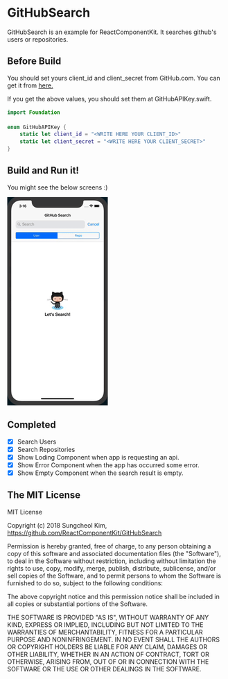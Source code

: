 # GitHubSearch

GitHubSearch is an example for ReactComponentKit. It searches github's users or repositories. 

## Before Build

You should set yours client_id and client_secret from GitHub.com. You can get it from [here.](https://github.com/settings/developers) 

If you get the above values, you should set them at GitHubAPIKey.swift.

```swift
import Foundation

enum GitHubAPIKey {
    static let client_id = "<WRITE HERE YOUR CLIENT_ID>"
    static let client_secret = "<WRITE HERE YOUR CLIENT_SECRET>"
}
```

## Build and Run it!

You might see the below screens :)

![](art/video.gif)

## Completed

- [x] Search Users
- [x] Search Repositories
- [x] Show Loding Component when app is requesting an api.
- [x] Show Error Component when the app has occurred some error.
- [x] Show Empty Component when the search result is empty.

## The MIT License 

MIT License

Copyright (c) 2018 Sungcheol Kim, https://github.com/ReactComponentKit/GitHubSearch

Permission is hereby granted, free of charge, to any person obtaining a copy
of this software and associated documentation files (the "Software"), to deal
in the Software without restriction, including without limitation the rights
to use, copy, modify, merge, publish, distribute, sublicense, and/or sell
copies of the Software, and to permit persons to whom the Software is
furnished to do so, subject to the following conditions:

The above copyright notice and this permission notice shall be included in all
copies or substantial portions of the Software.

THE SOFTWARE IS PROVIDED "AS IS", WITHOUT WARRANTY OF ANY KIND, EXPRESS OR
IMPLIED, INCLUDING BUT NOT LIMITED TO THE WARRANTIES OF MERCHANTABILITY,
FITNESS FOR A PARTICULAR PURPOSE AND NONINFRINGEMENT. IN NO EVENT SHALL THE
AUTHORS OR COPYRIGHT HOLDERS BE LIABLE FOR ANY CLAIM, DAMAGES OR OTHER
LIABILITY, WHETHER IN AN ACTION OF CONTRACT, TORT OR OTHERWISE, ARISING FROM,
OUT OF OR IN CONNECTION WITH THE SOFTWARE OR THE USE OR OTHER DEALINGS IN THE
SOFTWARE.